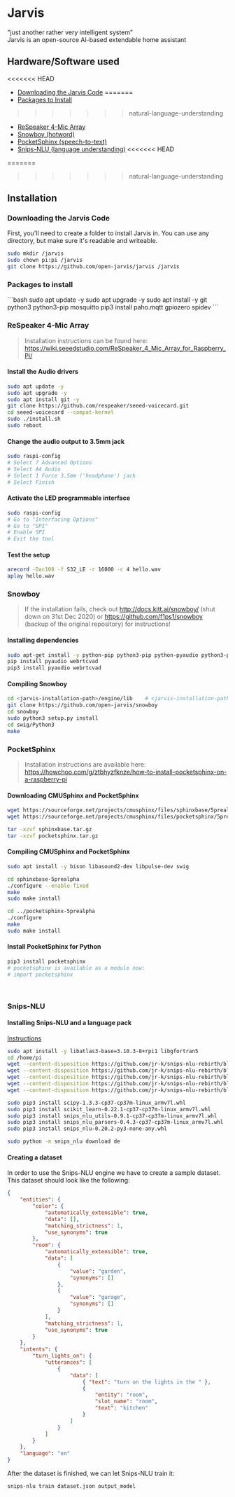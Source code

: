 # Jarvis
"just another rather very intelligent system"  
Jarvis is an open-source AI-based extendable home assistant



## Hardware/Software used
<<<<<<< HEAD
- [Downloading the Jarvis Code](#jarvis)
=======
- [Packages to Install](#packages)
>>>>>>> natural-language-understanding
- [ReSpeaker 4-Mic Array](#mic)
- [Snowboy (hotword)](#snowboy)
- [PocketSphinx (speech-to-text)](#pocketsphinx)
- [Snips-NLU (language understanding)](#snips-nlu)
<<<<<<< HEAD


=======
>>>>>>> natural-language-understanding

## Installation


<h3 id="jarvis">Downloading the Jarvis Code</h3>

First, you'll need to create a folder to install Jarvis in. You can use any directory, but make sure it's readable and writeable.

```bash
sudo mkdir /jarvis
sudo chown pi:pi /jarvis
git clone https://github.com/open-jarvis/jarvis /jarvis
```




<h3 id="packages">Packages to install</h3>
```bash
sudo apt update -y
sudo apt upgrade -y
sudo apt install -y git python3 python3-pip mosquitto
pip3 install paho.mqtt gpiozero spidev
```


<h3 id="mic">ReSpeaker 4-Mic Array</h3>

> Installation instructions can be found here:  
> https://wiki.seeedstudio.com/ReSpeaker_4_Mic_Array_for_Raspberry_Pi/

#### Install the Audio drivers
```bash
sudo apt update -y
sudo apt upgrade -y
sudo apt install git -y
git clone https://github.com/respeaker/seeed-voicecard.git
cd seeed-voicecard --compat-kernel
sudo ./install.sh
sudo reboot
```

#### Change the audio output to 3.5mm jack
```bash
sudo raspi-config
# Select 7 Advanced Options
# Select A4 Audio
# Select 1 Force 3.5mm ('headphone') jack
# Select Finish
```

#### Activate the LED programmable interface
```bash
sudo raspi-config
# Go to "Interfacing Options"
# Go to "SPI"
# Enable SPI
# Exit the tool
```

#### Test the setup
```bash
arecord -Dac108 -f S32_LE -r 16000 -c 4 hello.wav
aplay hello.wav
```



<h3 id="snowboy">Snowboy</h3>

> If the installation fails, check out http://docs.kitt.ai/snowboy/ (shut down on 31st Dec 2020) or https://github.com/f1ps1/snowboy  (backup of the original repository) for instructions!

#### Installing dependencies
```bash
sudo apt-get install -y python-pip python3-pip python-pyaudio python3-pyaudio sox swig libatlas-base-dev gcc g++ make wget
pip install pyaudio webrtcvad
pip3 install pyaudio webrtcvad
```

#### Compiling Snowboy
```bash
cd <jarvis-installation-path>/engine/lib	# <jarvis-installation-path> should be /jarvis
git clone https://github.com/open-jarvis/snowboy
cd snowboy
sudo python3 setup.py install
cd swig/Python3
make
```



<h3 id="pocketsphinx">PocketSphinx</h3>

> Installation instructions are available here:  
> https://howchoo.com/g/ztbhyzfknze/how-to-install-pocketsphinx-on-a-raspberry-pi

#### Downloading CMUSphinx and PocketSphinx
```bash
wget https://sourceforge.net/projects/cmusphinx/files/sphinxbase/5prealpha/sphinxbase-5prealpha.tar.gz/download -O sphinxbase.tar.gz
wget https://sourceforge.net/projects/cmusphinx/files/pocketsphinx/5prealpha/pocketsphinx-5prealpha.tar.gz/download -O pocketsphinx.tar.gz

tar -xzvf sphinxbase.tar.gz
tar -xzvf pocketsphinx.tar.gz
```

#### Compiling CMUSphinx and PocketSphinx
```bash
sudo apt install -y bison libasound2-dev libpulse-dev swig

cd sphinxbase-5prealpha
./configure --enable-fixed
make
sudo make install

cd ../pocketsphinx-5prealpha
./configure
make
sudo make install
```

#### Install PocketSphinx for Python
```bash
pip3 install pocketsphinx
# pocketsphinx is available as a module now:
# import pocketsphinx
```

<br>

<h3 id="snips-nlu">Snips-NLU</h3>

#### Installing Snips-NLU and a language pack

[Instructions](https://github.com/snipsco/snips-issues/issues/161#issuecomment-508520769)

```bash
sudo apt install -y libatlas3-base=3.10.3-8+rpi1 libgfortran5
cd /home/pi
wget --content-disposition https://github.com/jr-k/snips-nlu-rebirth/blob/master/wheels/scipy-1.3.3-cp37-cp37m-linux_armv7l.whl?raw=true
wget --content-disposition https://github.com/jr-k/snips-nlu-rebirth/blob/master/wheels/scikit_learn-0.22.1-cp37-cp37m-linux_armv7l.whl?raw=true
wget --content-disposition https://github.com/jr-k/snips-nlu-rebirth/blob/master/wheels/snips_nlu_utils-0.9.1-cp37-cp37m-linux_armv7l.whl?raw=true
wget --content-disposition https://github.com/jr-k/snips-nlu-rebirth/blob/master/wheels/snips_nlu_parsers-0.4.3-cp37-cp37m-linux_armv7l.whl?raw=true
wget --content-disposition https://github.com/jr-k/snips-nlu-rebirth/blob/master/wheels/snips_nlu-0.20.2-py3-none-any.whl?raw=true

sudo pip3 install scipy-1.3.3-cp37-cp37m-linux_armv7l.whl
sudo pip3 install scikit_learn-0.22.1-cp37-cp37m-linux_armv7l.whl
sudo pip3 install snips_nlu_utils-0.9.1-cp37-cp37m-linux_armv7l.whl
sudo pip3 install snips_nlu_parsers-0.4.3-cp37-cp37m-linux_armv7l.whl
sudo pip3 install snips_nlu-0.20.2-py3-none-any.whl

sudo python -m snips_nlu download de
```

<!-- > Available languages can be found here:  
> https://snips-nlu.readthedocs.io/en/latest/languages.html

```bash
curl https://sh.rustup.rs -sSf | sh
pip3 install setuptools_rust
sudo reboot

sudo bash -c 'echo "deb https://raspbian.snips.ai/stretch stable main" > /etc/apt/sources.list.d/snips.list'
sudo apt-key adv --fetch-keys  https://raspbian.snips.ai/531DD1A7B702B14D.pub
sudo apt update -y
sudo apt install -y snips-nlu
pip3 install snips-nlu
``` -->


#### Creating a dataset
In order to use the Snips-NLU engine we have to create a sample dataset. This dataset should look like the following:
```json
{
	"entities": {
		"color": {
			"automatically_extensible": true,
			"data": [],
			"matching_strictness": 1,
			"use_synonyms": true 
		},
		"room": {
			"automatically_extensible": true,
			"data": [
				{
					"value": "garden",
					"synonyms": []
				},
				{
					"value": "garage",
					"synonyms": []
				}
			],
			"matching_strictness": 1,
			"use_synonyms": true 
		}
	},
	"intents": {
		"turn_lights_on": {
			"utterances": [
				{
					"data": [
						{ "text": "turn on the lights in the " },
						{
							"entity": "room",
							"slot_name": "room",
							"text": "kitchen"
						}
					]
				}
			]
		}
	},
	"language": "en"
}
```
After the dataset is finished, we can let Snips-NLU train it:
```bash
snips-nlu train dataset.json output_model
```